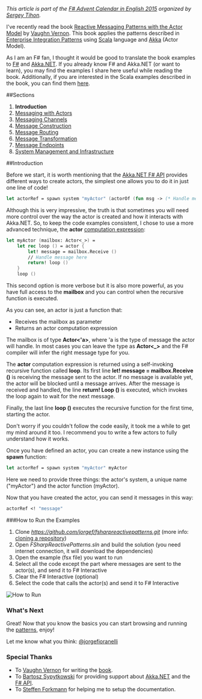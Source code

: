 *This article is part of the <a href="https://sergeytihon.wordpress.com/2015/10/25/f-advent-calendar-in-english-2015"  target="_blank">F# Advent Calendar in English 2015</a> organized by <a href="https://twitter.com/sergey_tihon" target="_blank">Sergey Tihon</a>.*

I've recently read the book <a href="http://www.informit.com/store/reactive-messaging-patterns-with-the-actor-model-applications-9780133846836" target="_blank">Reactive Messaging Patterns with the Actor Model</a> by <a href="https://twitter.com/vaughnvernon" target="_blank">Vaughn Vernon</a>. This book applies the patterns described in <a href="http://www.enterpriseintegrationpatterns.com/" target="_blank">Enterprise Integration Patterns</a> using <a href="http://www.scala-lang.org" target="_blank">Scala</a> language and <a href="http://akka.io/" target="_blank">Akka</a> (Actor Model).

As I am an F# fan, I thought it would be good to translate the book examples to <a href="http://fsharp.org" target="_blank">F#</a> and <a href="http://getakka.net" target="_blank">Akka.NET</a>. If you already know F# and Akka.NET (or want to learn), you may find the examples I share here useful while reading the book. Additionally, if you are interested in the Scala examples described in the book, you can find them <a href="https://github.com/VaughnVernon/ReactiveMessagingPatterns_ActorModel" target="_blank">here</a>.

##Sections

1. **Introduction**
2. [Messaging with Actors](messaging-with-actors.html)
3. [Messaging Channels](messaging-channels.html)
4. [Message Construction](message-construction.html)
5. [Message Routing](message-routing.html)
6. [Message Transformation](message-transformation.html)
7. [Message Endpoints](message-endpoints.html)
8. [System Management and Infrastructure](system-management-and-infrastructure.html)

##Introduction

Before we start, it is worth mentioning that the <a href="http://getakka.net/docs/FSharp API" target="_blank">Akka.NET F# API</a> provides different ways to create actors, the simplest one allows you to do it in just one line of code!

```fsharp
let actorRef = spawn system "myActor" (actorOf (fun msg -> (* Handle message here *) () ))
```

Although this is very impressive, the truth is that sometimes you will need more control over the way the actor is created and how it interacts with Akka.NET. So, to keep the code examples consistent, I chose to use a more advanced technique, the **actor** <a href="https://msdn.microsoft.com/en-us/library/dd233182.aspx" target="_blank">computation expression</a>:

```fsharp
let myActor (mailbox: Actor<_>) = 
    let rec loop () = actor {
        let! message = mailbox.Receive ()
        // Handle message here
        return! loop ()
    }
    loop ()
```

This second option is more verbose but it is also more powerful, as you have full access to the **mailbox** and you can control when the recursive function is executed. 

As you can see, an actor is just a function that:

- Receives the mailbox as parameter
- Returns an actor computation expression

The mailbox is of type **Actor<'a>**, where 'a is the type of message the actor will handle. In most cases you can leave the type as **Actor<_>** and the F# compiler will infer the right message type for you.

The **actor** computation expression is returned using a self-invoking recursive function called **loop**. Its first line **let! message = mailbox.Receive ()** is receiving the message sent to the actor. If no message is available yet, the actor will be blocked until a message arrives. After the message is received and handled, the line **return! Loop ()**  is executed, which invokes the loop again to wait for the next message. 

Finally, the last line **loop ()** executes the recursive function for the first time, starting the actor. 

Don't worry if you couldn't follow the code easily, it took me a while to get my mind around it too. I recommend you to write a few actors to fully understand how it works.

Once you have defined an actor, you can create a new instance using the **spawn** function:

```fsharp
let actorRef = spawn system "myActor" myActor
```

Here we need to provide three things: the actor's system, a unique name ("myActor") and the actor function (myActor). 

Now that you have created the actor, you can send it messages in this way:

```fsharp
actorRef <! "message"
```

###How to Run the Examples

1. Clone *https://github.com/jorgef/fsharpreactivepatterns.git* (more info: <a href="https://help.github.com/articles/cloning-a-repository" targe="_blank">cloning a repository</a>)
2. Open *FSharpReactivePatterns.sln* and build the solution (you need internet connection, it will download the dependencies)
3. Open the example (fsx file) you want to run
4. Select all the code except the part where messages are sent to the actor(s), and send it to F# Interactive
5. Clear the F# Interactive (optional)
6. Select the code that calls the actor(s) and send it to F# Interactive

![How to Run](http://jorgef.github.io/fsharpreactivepatterns/img/run.gif)

### What's Next

Great! Now that you know the basics you can start browsing and running the [patterns](#Sections), enjoy! 

Let me know what you think: <a href="https://twitter.com/jorgefioranelli" target="_blank">@jorgefioranelli</a>

### Special Thanks

- To <a href="https://twitter.com/vaughnvernon" target="_blank">Vaughn Vernon</a> for writing the <a href="http://www.informit.com/store/reactive-messaging-patterns-with-the-actor-model-applications-9780133846836" target="_blank">book</a>.
- To <a href="https://twitter.com/Horusiath" target="_blank">Bartosz Sypytkowski</a> for providing support about <a href="https://getakka.net" target="_blank">Akka.NET</a> and the <a href="https://getakka.net" target="_blank">F# API</a>.
- To <a href="https://twitter.com/sforkmann" target="_blank">Steffen Forkmann</a> for helping me to setup the documentation.